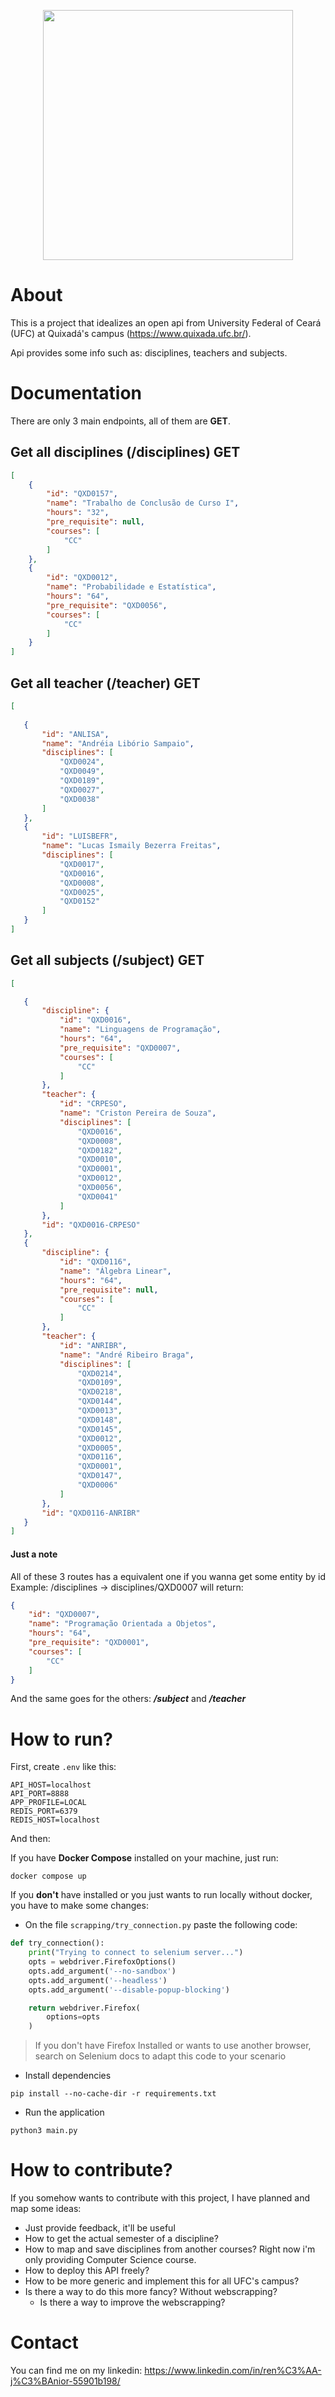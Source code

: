 <p align="center">
<img src ="assets/ufc.svg" width=400px>
</p>

# About

This is a project that idealizes an open api from University Federal of Ceará (UFC) at Quixadá's campus (https://www.quixada.ufc.br/). 

Api provides some info such as: disciplines, teachers and subjects. 

# Documentation

There are only 3 main endpoints, all of them are **GET**.

## Get all disciplines (/disciplines) GET

```json
[
    {
        "id": "QXD0157",
        "name": "Trabalho de Conclusão de Curso I",
        "hours": "32",
        "pre_requisite": null,
        "courses": [
            "CC"
        ]
    },
    {
        "id": "QXD0012",
        "name": "Probabilidade e Estatística",
        "hours": "64",
        "pre_requisite": "QXD0056",
        "courses": [
            "CC"
        ]
    }
]

```

## Get all teacher (/teacher) GET

 ```json
 [
    
    {
        "id": "ANLISA",
        "name": "Andréia Libório Sampaio",
        "disciplines": [
            "QXD0024",
            "QXD0049",
            "QXD0189",
            "QXD0027",
            "QXD0038"
        ]
    },
    {
        "id": "LUISBEFR",
        "name": "Lucas Ismaily Bezerra Freitas",
        "disciplines": [
            "QXD0017",
            "QXD0016",
            "QXD0008",
            "QXD0025",
            "QXD0152"
        ]
    }
 ]
 ```

 ## Get all subjects (/subject) GET

 ```json
 [

    {
        "discipline": {
            "id": "QXD0016",
            "name": "Linguagens de Programação",
            "hours": "64",
            "pre_requisite": "QXD0007",
            "courses": [
                "CC"
            ]
        },
        "teacher": {
            "id": "CRPESO",
            "name": "Criston Pereira de Souza",
            "disciplines": [
                "QXD0016",
                "QXD0008",
                "QXD0182",
                "QXD0010",
                "QXD0001",
                "QXD0012",
                "QXD0056",
                "QXD0041"
            ]
        },
        "id": "QXD0016-CRPESO"
    },
    {
        "discipline": {
            "id": "QXD0116",
            "name": "Álgebra Linear",
            "hours": "64",
            "pre_requisite": null,
            "courses": [
                "CC"
            ]
        },
        "teacher": {
            "id": "ANRIBR",
            "name": "André Ribeiro Braga",
            "disciplines": [
                "QXD0214",
                "QXD0109",
                "QXD0218",
                "QXD0144",
                "QXD0013",
                "QXD0148",
                "QXD0145",
                "QXD0012",
                "QXD0005",
                "QXD0116",
                "QXD0001",
                "QXD0147",
                "QXD0006"
            ]
        },
        "id": "QXD0116-ANRIBR"
    }
 ]
 ```

#### Just a note

All of these 3 routes has a equivalent one if you wanna get some entity by id Example: /disciplines -> disciplines/QXD0007 will return:

```json
{
    "id": "QXD0007",
    "name": "Programação Orientada a Objetos",
    "hours": "64",
    "pre_requisite": "QXD0001",
    "courses": [
        "CC"
    ]
}
```

And the same goes for the others: ***/subject*** and ***/teacher***

# How to run?

First, create `.env` like this:

```
API_HOST=localhost
API_PORT=8888
APP_PROFILE=LOCAL
REDIS_PORT=6379
REDIS_HOST=localhost
```
And then: 

If you have **Docker Compose** installed on your machine, just run:

```
docker compose up
```

If you **don't** have installed or you just wants to run locally without docker, you have to make some changes: 

- On the file `scrapping/try_connection.py` paste the following code:

```python    
def try_connection():
    print("Trying to connect to selenium server...") 
    opts = webdriver.FirefoxOptions()
    opts.add_argument('--no-sandbox')
    opts.add_argument('--headless')
    opts.add_argument('--disable-popup-blocking')

    return webdriver.Firefox(
        options=opts
    )
```

> If you don't have Firefox Installed or wants to use another browser, search on Selenium docs to adapt this code to your scenario

- Install dependencies
```
pip install --no-cache-dir -r requirements.txt
```
- Run the application
```
python3 main.py
```
# How to contribute?

If you somehow wants to contribute with this project, I have planned and map some ideas: 

- Just provide feedback, it'll be useful
- How to get the actual semester of a discipline? 
- How to map and save disciplines from another courses? Right now i'm only providing Computer Science course. 
- How to deploy this API freely?
- How to be more generic and implement this for all UFC's campus? 
- Is there a way to do this more fancy? Without webscrapping?
    - Is there a way to improve the webscrapping?


# Contact 

You can find me on my linkedin: https://www.linkedin.com/in/ren%C3%AA-j%C3%BAnior-55901b198/